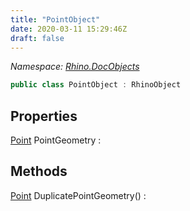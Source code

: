 ```yaml
---
title: "PointObject"
date: 2020-03-11 15:29:46Z
draft: false
---
```


*Namespace: [Rhino.DocObjects](../)*

```cs
public class PointObject : RhinoObject
```
## Properties

[Point](/rhinocommon/unsafenativemethods/point/) PointGeometry
: 
## Methods

[Point](/rhinocommon/unsafenativemethods/point/) DuplicatePointGeometry()
: 
